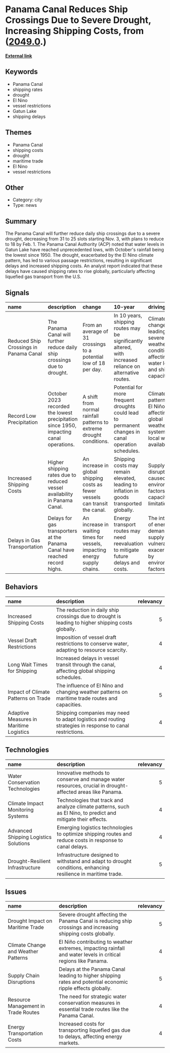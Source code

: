 # __Panama Canal Reduces Ship Crossings Due to Severe Drought, Increasing Shipping Costs__, from ([2049.0](https://kghosh.substack.com/p/2049.0).)

__[External link](https://gcaptain.com/panama-canal-reduces-daily-transits/)__



## Keywords

* Panama Canal
* shipping rates
* drought
* El Nino
* vessel restrictions
* Gatun Lake
* shipping delays

## Themes

* Panama Canal
* shipping costs
* drought
* maritime trade
* El Nino
* vessel restrictions

## Other

* Category: city
* Type: news

## Summary

The Panama Canal will further reduce daily ship crossings due to a severe drought, decreasing from 31 to 25 slots starting Nov. 3, with plans to reduce to 18 by Feb. 1. The Panama Canal Authority (ACP) noted that water levels in Gatun Lake have reached unprecedented lows, with October's rainfall being the lowest since 1950. The drought, exacerbated by the El Nino climate pattern, has led to various passage restrictions, resulting in significant delays and increased shipping costs. An analyst report indicated that these delays have caused shipping rates to rise globally, particularly affecting liquefied gas transport from the U.S.

## Signals

| name                                   | description                                                                            | change                                                                       | 10-year                                                                                                   | driving-force                                                                                         |   relevancy |
|:---------------------------------------|:---------------------------------------------------------------------------------------|:-----------------------------------------------------------------------------|:----------------------------------------------------------------------------------------------------------|:------------------------------------------------------------------------------------------------------|------------:|
| Reduced Ship Crossings in Panama Canal | The Panama Canal will further reduce daily ship crossings due to drought.              | From an average of 31 crossings to a potential low of 18 per day.            | In 10 years, shipping routes may be significantly altered, with increased reliance on alternative routes. | Climate change leading to severe weather conditions affecting water levels and shipping capacity.     |           4 |
| Record Low Precipitation               | October 2023 recorded the lowest precipitation since 1950, impacting canal operations. | A shift from normal rainfall patterns to extreme drought conditions.         | Potential for more frequent droughts could lead to permanent changes in canal operation schedules.        | Climate patterns like El Niño affecting global weather systems and local water availability.          |           5 |
| Increased Shipping Costs               | Higher shipping rates due to reduced vessel availability in Panama Canal.              | An increase in global shipping costs as fewer vessels can transit the canal. | Shipping costs may remain elevated, leading to inflation in goods transported globally.                   | Supply chain disruptions caused by environmental factors and capacity limitations.                    |           4 |
| Delays in Gas Transportation           | Delays for gas transporters at the Panama Canal have reached record highs.             | An increase in waiting times for vessels, impacting energy supply chains.    | Energy transport routes may need reevaluation to mitigate future delays and costs.                        | The interplay of energy demand and supply chain vulnerabilities exacerbated by environmental factors. |           4 |

## Behaviors

| name                                    | description                                                                                              |   relevancy |
|:----------------------------------------|:---------------------------------------------------------------------------------------------------------|------------:|
| Increased Shipping Costs                | The reduction in daily ship crossings due to drought is leading to higher shipping costs globally.       |           5 |
| Vessel Draft Restrictions               | Imposition of vessel draft restrictions to conserve water, adapting to resource scarcity.                |           4 |
| Long Wait Times for Shipping            | Increased delays in vessel transit through the canal, affecting global shipping schedules.               |           4 |
| Impact of Climate Patterns on Trade     | The influence of El Nino and changing weather patterns on maritime trade routes and capacities.          |           5 |
| Adaptive Measures in Maritime Logistics | Shipping companies may need to adapt logistics and routing strategies in response to canal restrictions. |           4 |

## Technologies

| name                                  | description                                                                                                   |   relevancy |
|:--------------------------------------|:--------------------------------------------------------------------------------------------------------------|------------:|
| Water Conservation Technologies       | Innovative methods to conserve and manage water resources, crucial in drought-affected areas like Panama.     |           5 |
| Climate Impact Monitoring Systems     | Technologies that track and analyze climate patterns, such as El Nino, to predict and mitigate their effects. |           4 |
| Advanced Shipping Logistics Solutions | Emerging logistics technologies to optimize shipping routes and reduce costs in response to canal delays.     |           4 |
| Drought-Resilient Infrastructure      | Infrastructure designed to withstand and adapt to drought conditions, enhancing resilience in maritime trade. |           5 |

## Issues

| name                                | description                                                                                                    |   relevancy |
|:------------------------------------|:---------------------------------------------------------------------------------------------------------------|------------:|
| Drought Impact on Maritime Trade    | Severe drought affecting the Panama Canal is reducing ship crossings and increasing shipping costs globally.   |           5 |
| Climate Change and Weather Patterns | El Niño contributing to weather extremes, impacting rainfall and water levels in critical regions like Panama. |           4 |
| Supply Chain Disruptions            | Delays at the Panama Canal leading to higher shipping rates and potential economic ripple effects globally.    |           5 |
| Resource Management in Trade Routes | The need for strategic water conservation measures in essential trade routes like the Panama Canal.            |           4 |
| Energy Transportation Costs         | Increased costs for transporting liquefied gas due to delays, affecting energy markets.                        |           4 |
